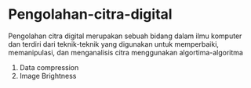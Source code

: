 # Pengolahan-citra-digital
Pengolahan citra digital merupakan sebuah bidang dalam ilmu komputer dan terdiri dari teknik-teknik yang digunakan untuk memperbaiki, memanipulasi, dan menganalisis citra menggunakan algortima-algoritma
1. Data compression
2. Image Brightness
